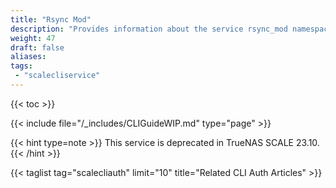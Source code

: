 ```yaml
---
title: "Rsync Mod"
description: "Provides information about the service rsync_mod namespace in the TrueNAS CLI. Includes command syntax and common commands."
weight: 47
draft: false
aliases:
tags:
 - "scalecliservice"
---
```


{{< toc >}}

{{< include file="/_includes/CLIGuideWIP.md" type="page" >}}

{{< hint type=note >}}
This service is deprecated in TrueNAS SCALE 23.10.
{{< /hint >}}

{{< taglist tag="scalecliauth" limit="10" title="Related CLI Auth Articles" >}}
